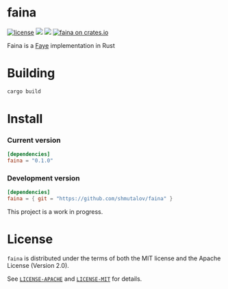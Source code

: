 # faina

[![license](https://img.shields.io/badge/license-MIT_or_Apache_2.0-blue.svg "License")](#license)
[![](https://tokei.rs/b1/github/shmutalov/faina)](https://github.com/shmutalov/faina)
[![](https://travis-ci.org/shmutalov/faina.svg?branch=master)](https://travis-ci.org/shmutalov/faina)
[![faina on crates.io](https://img.shields.io/crates/v/faina.svg)](https://crates.io/crates/faina)

Faina is a [Faye](https://faye.jcoglan.com) implementation in Rust

# Building
```sh
cargo build
```

# Install

### Current version
```toml
[dependencies]
faina = "0.1.0"
```

### Development version
```toml
[dependencies]
faina = { git = "https://github.com/shmutalov/faina" }
```

This project is a work in progress.

# License

`faina` is distributed under the terms of both the MIT license and the Apache License (Version 2.0).

See [`LICENSE-APACHE`](LICENSE-APACHE) and [`LICENSE-MIT`](LICENSE-MIT) for details.
